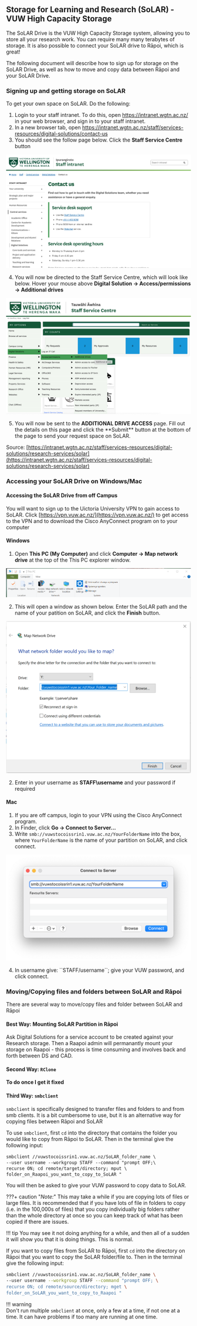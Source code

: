 ## Storage for Learning and Research (SoLAR) - VUW High Capacity Storage

The SoLAR Drive is the VUW High Capacity Storage system, allowing you to store all your research work. You can require many many terabytes of storage. It is also possible to connect your SoLAR drive to Rāpoi, which is great!

The following document will describe how to sign up for storage on the SoLAR Drive, as well as how to move and copy data between Rāpoi and your SoLAR Drive. 


### Signing up and getting storage on SoLAR

To get your own space on SoLAR. Do the following:

1. Login to your staff intranet. To do this, open https://intranet.wgtn.ac.nz/ in your web browser, and sign in to your staff intranet. 
2. In a new browser tab, open https://intranet.wgtn.ac.nz/staff/services-resources/digital-solutions/contact-us
3. You should see the follow page below. Click the **Staff Service Centre** button

![service_desk_support](solar_vuw/service_desk_support.png)

<ol start="4">
  <li>You will now be directed to the Staff Service Centre, which will look like below. Hover your mouse above <b>Digital Solution -> Access/permissions -> Additional drives</b></li>
</ol>

![staff_service_centre](solar_vuw/staff_service_centre_to_page.png)

<ol start="5">
  <li>You will now be sent to the <b>ADDITIONAL DRIVE ACCESS</b> page. Fill out the details on this page and click the **Submit** button at the bottom of the page to send your request space on SoLAR.</li>
</ol>

Source: [https://intranet.wgtn.ac.nz/staff/services-resources/digital-solutions/research-services/solar](https://intranet.wgtn.ac.nz/staff/services-resources/digital-solutions/research-services/solar)




### Accessing your SoLAR Drive on Windows/Mac

#### Accessing the SoLAR Drive from off Campus

You will want to sign up to the Uictoria University VPN to gain access to SoLAR. Click [https://vpn.vuw.ac.nz/](https://vpn.vuw.ac.nz/) to get access to the VPN and to download the Cisco AnyConnect program on to your computer

#### Windows

1. Open **This PC (My Computer)** and click **Computer -> Map network drive** at the top of the This PC explorer window.

![connect_to_server_mac](solar_vuw/windows_open_map.png)

<ol start="2">
  <li>This will open a window as shown below. Enter the SoLAR path and the name of your patition on SoLAR, and click the <b>Finish</b> button.</li>
</ol>

![connect_to_server_mac](solar_vuw/windows_map.png)

<ol start="2">
  <li>Enter in your username as <b>STAFF\username</b> and your password if required</li>
</ol>

#### Mac

1. If you are off campus, login to your VPN using the Cisco AnyConnect program.
2. In Finder, click **Go -> Connect to Server...**
3. Write ``smb://vuwstocoissrin1.vuw.ac.nz/YourFolderName`` into the box, where ``YourFolderName`` is the name of your partition on SoLAR, and click connect.

![connect_to_server_mac](solar_vuw/connect_to_server_mac.png)

<ol start="4">
  <li>In username give: ``STAFF/username``; give your VUW password, and click connect.</b></li>
</ol>


### Moving/Copying files and folders between SoLAR and Rāpoi

There are several way to move/copy files and folder between SoLAR and Rāpoi


#### Best Way: Mounting SoLAR Partition in Rāpoi

Ask Digital Solutions for a service account to be created against your Research storage.  Then a Raapoi admin will permanantly mount your storage on Raapoi - this process is time consuming and involves back and forth between DS and CAD. 

#### Second Way: ``RClone``

**To do once I get it fixed**


#### Third Way: ``smbclient``

``smbclient`` is specifically designed to transfer files and folders to and from smb clients. It is a bit cumbersome to use, but it is an alternative way for copying files between Rāpoi and SoLAR

To use ``smbclient``, first ``cd`` into the directory that contains the folder you would like to copy from Rāpoi to SoLAR. Then in the terminal give the following input:

```console
smbclient //vuwstocoissrin1.vuw.ac.nz/SoLAR_folder_name \
--user username --workgroup STAFF --command "prompt OFF;\
recurse ON; cd remote/target/directory; mput \
folder_on_Raapoi_you_want_to_copy_to_SoLAR "
```

You will then be asked to give your VUW password to copy data to SoLAR.

???+ caution "*Note:*"
    This may take a while if you are copying lots of files or large files. It is recommended that if you have lots of file in folders to copy (i.e. in the 100,000s of files) that you copy individually big folders rather than the whole directory at once so you can keep track of what has been copied if there are issues. 

!!! tip 
    You may see it not doing anything for a while, and then all of a sudden it will show you that it is doing things. This is normal. 

If you want to copy files from SoLAR to Rāpoi, first ``cd`` into the directory on Rāpoi that you want to copy the SoLAR folder/file to. Then in the terminal give the following input:

```bash
smbclient //vuwstocoissrin1.vuw.ac.nz/SoLAR_folder_name \
--user username --workgroup STAFF --command "prompt OFF; \
recurse ON; cd remote/source/directory; mget \
folder_on_SoLAR_you_want_to_copy_to_Raapoi "
```

!!! warning  
    Don't run multiple ``smbclient`` at once, only a few at a time, if not one at a time. It can have problems if too many are running at one time. 


